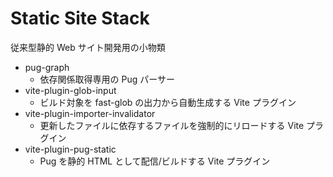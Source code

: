 # Static Site Stack

従来型静的 Web サイト開発用の小物類

-   pug-graph
    -   依存関係取得専用の Pug パーサー
-   vite-plugin-glob-input
    -   ビルド対象を fast-glob の出力から自動生成する Vite プラグイン
-   vite-plugin-importer-invalidator
    -   更新したファイルに依存するファイルを強制的にリロードする Vite プラグイン
-   vite-plugin-pug-static
    -   Pug を静的 HTML として配信/ビルドする Vite プラグイン
